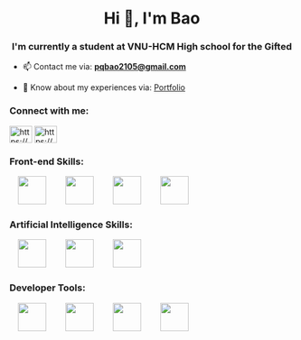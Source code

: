 <h1 align="center">Hi 👋, I'm Bao</h1>
<h3 align="center">I'm currently a student at VNU-HCM High school for the Gifted</h3>

- 📫 Contact me via: **pqbao2105@gmail.com**

- 📄 Know about my experiences via: [Portfolio](https://sites.google.com/d/1eZ4NqAhOB6bGmHK9Ym2Z6vKEr40JOpvx/p/1AjtqEVCaXcO9TXzgAGCLOYxj2xaUT3WN/edit)

<h3 align="left">Connect with me:</h3>
<p align="left">
<a href="https://www.linkedin.com/in/phamquocbao/" target="blank"><img align="center" src="https://raw.githubusercontent.com/rahuldkjain/github-profile-readme-generator/master/src/images/icons/Social/linked-in-alt.svg" alt="https://www.linkedin.com/in/phamquocbao/" height="30" width="40" /></a>
<a href="https://www.facebook.com/profile.php?id=100035521181531" target="blank"><img align="center" src="https://raw.githubusercontent.com/rahuldkjain/github-profile-readme-generator/master/src/images/icons/Social/facebook.svg" alt="https://www.facebook.com/profile.php?id=100035521181531" height="30" width="40" /></a>
</p>
<h3 align="left">Front-end Skills:</h3>
<p align="left">
  <a target="blank"><img src="https://cdn.jsdelivr.net/gh/devicons/devicon@latest/icons/html5/html5-original.svg" width="50" height="50" hspace="15"/> </a>
  <a target="blank"><img src="https://cdn.jsdelivr.net/gh/devicons/devicon@latest/icons/css3/css3-original.svg" width="50" height="50" hspace="15"/> </a>
  <a target="blank"><img src="https://cdn.jsdelivr.net/gh/devicons/devicon@latest/icons/javascript/javascript-original.svg" width="50" height="50" hspace="15"/> </a>
  <a target="blank"><img src="https://cdn.jsdelivr.net/gh/devicons/devicon@latest/icons/typescript/typescript-original.svg" width="50" height="50" hspace="15"/> </a>
</p>
<h3 align="left">Artificial Intelligence Skills:</h3>

<p align="left">
  <a target="blank"><img src="https://cdn.jsdelivr.net/gh/devicons/devicon@latest/icons/python/python-original.svg" width="50" height="50" hspace="15"/></a>
  <a target="blank"><img src="https://cdn.jsdelivr.net/gh/devicons/devicon@latest/icons/tensorflow/tensorflow-original.svg" width="50" height="50" hspace="15"/> </a>
  <a target="blank"><img src="https://cdn.jsdelivr.net/gh/devicons/devicon@latest/icons/streamlit/streamlit-original.svg" width="50" height="50" hspace="15"/> </a>
</p>

<h3 align="left"> Developer Tools:</h3>
<p align="left"> 
  <a target="blank"><img src="https://cdn.jsdelivr.net/gh/devicons/devicon@latest/icons/git/git-original.svg" width="50" height="50" hspace="15"/></a>
  <a target="blank"><img src="https://cdn.jsdelivr.net/gh/devicons/devicon@latest/icons/vscode/vscode-original.svg" width="50" height="50" hspace="15"/></a>
  <a target="blank"><img src="https://cdn.jsdelivr.net/gh/devicons/devicon@latest/icons/pycharm/pycharm-original.svg" width="50" height="50" hspace="15"/></a>
  <a target="blank"><img src="https://w7.pngwing.com/pngs/968/991/png-transparent-google-colab-logo-tech-companies-thumbnail.png" width="50" height="50" hspace="15"/></a>
</p>
